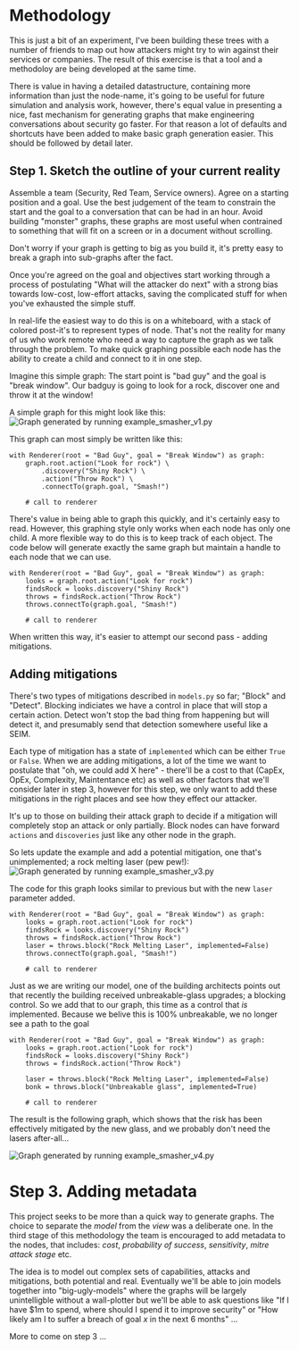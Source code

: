 # Methodology 

This is just a bit of an experiment, I've been building these trees with a number of friends to map out how attackers might try to win against their services or companies. The result of this exercise is that a tool and a methodoloy are being developed at the same time.

There is value in having a detailed datastructure, containing more information than just the node-name, it's going to be useful for future simulation and analysis work, however, there's equal value in presenting a nice, fast mechanism for generating graphs that make engineering conversations about security go faster. For that reason a lot of defaults and shortcuts have been added to make basic graph generation easier. This should be followed by detail later. 

## Step 1. Sketch the outline of your current reality
Assemble a team (Security, Red Team, Service owners). Agree on a starting position and a goal. Use the best judgement of the team to constrain the start and the goal to a conversation that can be had in an hour. Avoid building "monster" graphs, these graphs are most useful when contrained to something that will fit on a screen or in a document without scrolling.

Don't worry if your graph is getting to big as you build it, it's pretty easy to break a graph into sub-graphs after the fact.

Once you're agreed on the goal and objectives start working through a process of postulating "What will the attacker do next" with a strong bias towards low-cost, low-effort attacks, saving the complicated stuff for when you've exhausted the simple stuff.

In real-life the easiest way to do this is on a whiteboard, with a stack of colored post-it's to represent types of node. That's not the reality for many of us who work remote who need a way to capture the graph as we talk through the problem. To make quick graphing possible each node has the ability to create a child and connect to it in one step. 

Imagine this simple graph:
The start point is "bad guy" and the goal is "break window". Our badguy is going to look for a rock, discover one and throw it at the window!

A simple graph for this might look like this:
![Graph generated by running example_smasher_v1.py](images/example_smasher_v1.png?raw=true)

This graph can most simply be written like this:
```
with Renderer(root = "Bad Guy", goal = "Break Window") as graph:
    graph.root.action("Look for rock") \
        .discovery("Shiny Rock") \
        .action("Throw Rock") \
        .connectTo(graph.goal, "Smash!")

    # call to renderer
```

There's value in being able to graph this quickly, and it's certainly easy to read. However, this graphing style only works when each node has only one child. A more flexible way to do this is to keep track of each object. The code below will generate exactly the same graph but maintain a handle to each node that we can use.
```
with Renderer(root = "Bad Guy", goal = "Break Window") as graph:
    looks = graph.root.action("Look for rock")
    findsRock = looks.discovery("Shiny Rock")
    throws = findsRock.action("Throw Rock")
    throws.connectTo(graph.goal, "Smash!")

    # call to renderer
```

When written this way, it's easier to attempt our second pass - adding mitigations.

## Adding mitigations
There's two types of mitigations described in `models.py` so far; "Block" and "Detect". Blocking indiciates we have a control in place that will stop a certain action. Detect won't stop the bad thing from happening but will detect it, and presumably send that detection somewhere useful like a SEIM. 

Each type of mitigation has a state of `implemented` which can be either `True` or `False`. When we are adding mitigations, a lot of the time we want to postulate that "oh, we could add X here" - there'll be a cost to that (CapEx, OpEx, Complexity, Maintentance etc) as well as other factors that we'll consider later in step 3, however for this step, we only want to add these mitigations in the right places and see how they effect our attacker. 

It's up to those on building their attack graph to decide if a mitigation will completely stop an attack or only partially. Block nodes can have forward `actions` and `discoveries` just like any other node in the graph.

So lets update the example and add a potential mitigation, one that's unimplemented; a rock melting laser (pew pew!):
![Graph generated by running example_smasher_v3.py](images/example_smasher_v3.png?raw=true)

The code for this graph looks similar to previous but with the new `laser` parameter added.
```
with Renderer(root = "Bad Guy", goal = "Break Window") as graph:
    looks = graph.root.action("Look for rock")
    findsRock = looks.discovery("Shiny Rock")
    throws = findsRock.action("Throw Rock")
    laser = throws.block("Rock Melting Laser", implemented=False)
    throws.connectTo(graph.goal, "Smash!")

    # call to renderer
```

Just as we are writing our model, one of the building architects points out that recently the building received unbreakable-glass upgrades; a blocking control. So we add that to our graph, this time as a control that _is_ implemented. Because we belive this is 100% unbreakable, we no longer see a path to the goal

```
with Renderer(root = "Bad Guy", goal = "Break Window") as graph:
    looks = graph.root.action("Look for rock")
    findsRock = looks.discovery("Shiny Rock")
    throws = findsRock.action("Throw Rock")

    laser = throws.block("Rock Melting Laser", implemented=False)
    bonk = throws.block("Unbreakable glass", implemented=True)

    # call to renderer
```

The result is the following graph, which shows that the risk has been effectively mitigated by the new glass, and we probably don't need the lasers after-all...

![Graph generated by running example_smasher_v4.py](images/example_smasher_v4.png?raw=true)

# Step 3. Adding metadata
This project seeks to be more than a quick way to generate graphs. The choice to separate the *model* from the *view* was a deliberate one. In the third stage of this methodology the team is encouraged to add metadata to the nodes, that includes: _cost_, _probability of success_, _sensitivity_, _mitre attack stage_ etc. 

The idea is to model out complex sets of capabilities, attacks and mitigations, both potential and real. Eventually we'll be able to join models together into "big-ugly-models" where the graphs will be largely unintelligble without a wall-plotter but we'll be able to ask questions like "If I have $1m to spend, where should I spend it to improve security" or "How likely am I to suffer a breach of goal _x_ in the next 6 months" ...

More to come on step 3 ...

